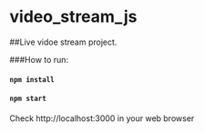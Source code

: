 # video_stream_js

##Live vidoe stream project.

###How to run:
#### `npm install`
#### `npm start`

Check http://localhost:3000 in your web browser